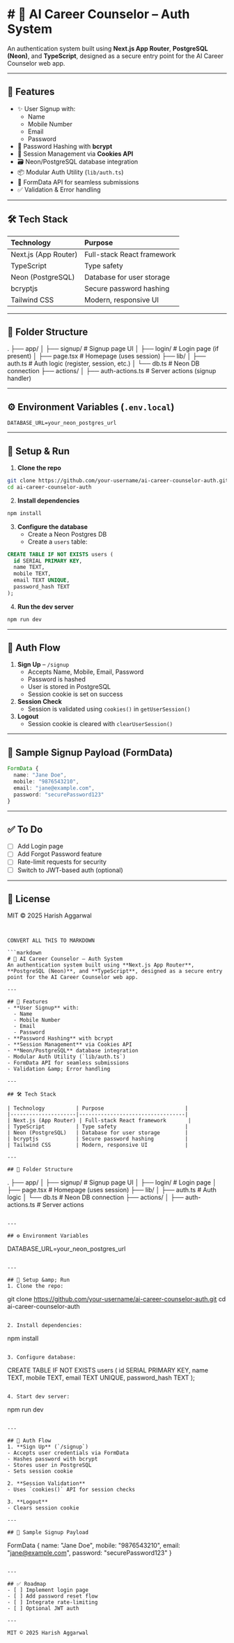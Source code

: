 # \# 🧠 AI Career Counselor – Auth System

An authentication system built using **Next.js App Router**, **PostgreSQL (Neon)**, and **TypeScript**, designed as a secure entry point for the AI Career Counselor web app.

---

## 🚀 Features

- ✨ User Signup with:
    - Name
    - Mobile Number
    - Email
    - Password
- 🔐 Password Hashing with **bcrypt**
- 🍪 Session Management via **Cookies API**
- 🗃️ Neon/PostgreSQL database integration
- 📦 Modular Auth Utility (`lib/auth.ts`)
- 📄 FormData API for seamless submissions
- ✅ Validation \& Error handling

---

## 🛠️ Tech Stack

| Technology | Purpose |
| :-- | :-- |
| Next.js (App Router) | Full-stack React framework |
| TypeScript | Type safety |
| Neon (PostgreSQL) | Database for user storage |
| bcryptjs | Secure password hashing |
| Tailwind CSS | Modern, responsive UI |

---

## 📂 Folder Structure

.
├── app/
│   ├── signup/              \# Signup page UI
│   ├── login/               \# Login page (if present)
│   ├── page.tsx             \# Homepage (uses session)
├── lib/
│   ├── auth.ts              \# Auth logic (register, session, etc.)
│   └── db.ts                \# Neon DB connection
├── actions/
│   ├── auth-actions.ts      \# Server actions (signup handler)

---

## ⚙️ Environment Variables (`.env.local`)

```env
DATABASE_URL=your_neon_postgres_url
```

---

## 🧪 Setup \& Run

1. **Clone the repo**

```bash
git clone https://github.com/your-username/ai-career-counselor-auth.git
cd ai-career-counselor-auth
```

2. **Install dependencies**

```bash
npm install
```

3. **Configure the database**
    - Create a Neon Postgres DB
    - Create a `users` table:

```sql
CREATE TABLE IF NOT EXISTS users (
  id SERIAL PRIMARY KEY,
  name TEXT,
  mobile TEXT,
  email TEXT UNIQUE,
  password_hash TEXT
);
```

4. **Run the dev server**

```bash
npm run dev
```


---

## 🔐 Auth Flow

1. **Sign Up** – `/signup`
    - Accepts Name, Mobile, Email, Password
    - Password is hashed
    - User is stored in PostgreSQL
    - Session cookie is set on success
2. **Session Check**
    - Session is validated using `cookies()` in `getUserSession()`
3. **Logout**
    - Session cookie is cleared with `clearUserSession()`

---

## 🧾 Sample Signup Payload (FormData)

```ts
FormData {
  name: "Jane Doe",
  mobile: "9876543210",
  email: "jane@example.com",
  password: "securePassword123"
}
```

---

## ✅ To Do

- [ ] Add Login page
- [ ] Add Forgot Password feature
- [ ] Rate-limit requests for security
- [ ] Switch to JWT-based auth (optional)

---

## 📄 License

MIT © 2025 Harish Aggarwal

```


CONVERT ALL THIS TO MARKDOWN

```markdown
# 🧠 AI Career Counselor – Auth System  
An authentication system built using **Next.js App Router**, **PostgreSQL (Neon)**, and **TypeScript**, designed as a secure entry point for the AI Career Counselor web app.

---

## 🚀 Features  
- **User Signup** with:  
  - Name  
  - Mobile Number  
  - Email  
  - Password  
- **Password Hashing** with bcrypt  
- **Session Management** via Cookies API  
- **Neon/PostgreSQL** database integration  
- Modular Auth Utility (`lib/auth.ts`)  
- FormData API for seamless submissions  
- Validation &amp; Error handling  

---

## 🛠️ Tech Stack  

| Technology          | Purpose                          |
|---------------------|----------------------------------|
| Next.js (App Router) | Full-stack React framework       |
| TypeScript          | Type safety                      |
| Neon (PostgreSQL)   | Database for user storage        |
| bcryptjs            | Secure password hashing          |
| Tailwind CSS        | Modern, responsive UI            |

---

## 📂 Folder Structure  
```

.
├── app/
│   ├── signup/              \# Signup page UI
│   ├── login/               \# Login page
│   ├── page.tsx             \# Homepage (uses session)
├── lib/
│   ├── auth.ts              \# Auth logic
│   └── db.ts                \# Neon DB connection
├── actions/
│   ├── auth-actions.ts      \# Server actions

```

---

## ⚙️ Environment Variables  
```

DATABASE_URL=your_neon_postgres_url

```

---

## 🧪 Setup &amp; Run  
1. Clone the repo:  
```

git clone https://github.com/your-username/ai-career-counselor-auth.git
cd ai-career-counselor-auth

```

2. Install dependencies:  
```

npm install

```

3. Configure database:  
```

CREATE TABLE IF NOT EXISTS users (
id SERIAL PRIMARY KEY,
name TEXT,
mobile TEXT,
email TEXT UNIQUE,
password_hash TEXT
);

```

4. Start dev server:  
```

npm run dev

```

---

## 🔐 Auth Flow  
1. **Sign Up** (`/signup`)  
- Accepts user credentials via FormData  
- Hashes password with bcrypt  
- Stores user in PostgreSQL  
- Sets session cookie  

2. **Session Validation**  
- Uses `cookies()` API for session checks  

3. **Logout**  
- Clears session cookie  

---

## 🧾 Sample Signup Payload  
```

FormData {
name: "Jane Doe",
mobile: "9876543210",
email: "jane@example.com",
password: "securePassword123"
}

```

---

## ✅ Roadmap  
- [ ] Implement login page  
- [ ] Add password reset flow  
- [ ] Integrate rate-limiting  
- [ ] Optional JWT auth  

--- 

MIT © 2025 Harish Aggarwal
```

